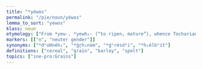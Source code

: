 ```yaml
---
title: "*yéwos"
permalink: "/pie/noun/yéwos"
lemma_to_sort: "yewos"
klass: noun
etymology: ["From *yew-, *yewh₁- (“to ripen, mature”), whence Tocharian B yu-."]
markers: [["n", "neuter gender"]]
synonyms: ["*dʰoHnéh₂", "*ǵr̥h₂nóm", "*ǵʰrésdʰi", "*h₂élbʰit"]
definitions: ["cereal", "grain", "barley", "spelt"]
topics: ["ine-pro:Grains"]
---
```

